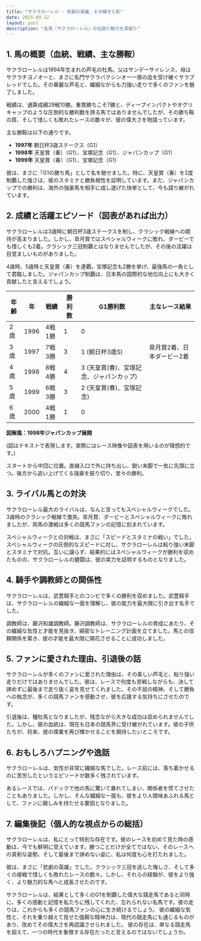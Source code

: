 ```yaml
---
title: "サクラローレル - 悲劇の英雄、その輝きと影"
date: 2025-09-12
layout: post
description: "名馬『サクラローレル』の伝説と魅力を深堀り"
---
```


## 1. 馬の概要（血統、戦績、主な勝鞍）

サクラローレルは1994年生まれの芦毛の牡馬。父はサンデーサイレンス、母はサクラチヨノオーと、まさに名門サクラバクシンオー一族の血を受け継ぐサラブレッドでした。その華麗な芦毛と、繊細ながらも力強い走りで多くのファンを魅了しました。

戦績は、通算成績29戦10勝。重賞勝ちこそ7勝と、ディープインパクトやオグリキャップのような圧倒的な勝利数を誇る馬ではありませんでしたが、その勝ち鞍の質、そして惜しくも敗れたレースの数々が、彼の偉大さを物語っています。

主な勝鞍は以下の通りです。

* **1997年**  朝日杯3歳ステークス（G1）
* **1998年**  天皇賞（春）（G1）、宝塚記念（G1）、ジャパンカップ（G1）
* **1999年**  天皇賞（春）（G1）、宝塚記念（G1）


彼は、まさに「G1の勝ち馬」として名を馳せました。特に、天皇賞（春）を2度制覇した強さは、彼のスタミナと勝負根性を証明しています。また、ジャパンカップでの勝利は、海外の強豪馬を相手に成し遂げた快挙として、今も語り継がれています。


## 2. 成績と活躍エピソード（図表があれば出力）

サクラローレルは3歳時に朝日杯3歳ステークスを制し、クラシック戦線への期待が高まりました。しかし、皐月賞ではスペシャルウィークに敗れ、ダービーでも惜しくも2着。クラシック三冠制覇とはなりませんでしたが、その後の活躍は目覚ましいものがありました。

4歳時、5歳時と天皇賞（春）を連覇。宝塚記念も2勝を挙げ、最強馬の一角として君臨しました。ジャパンカップ制覇は、日本馬の国際的な地位向上にも大きく貢献したと言えるでしょう。

| 年齢 | 年 | 戦績 | 勝利数 | G1勝利数 | 主なレース結果 |
|---|---|---|---|---|---|
| 2歳 | 1996 | 4戦1勝 | 1 | 0 |  |
| 3歳 | 1997 | 7戦3勝 | 3 | 1 (朝日杯3歳S) | 皐月賞2着、日本ダービー2着 |
| 4歳 | 1998 | 8戦4勝 | 4 | 3 (天皇賞(春)、宝塚記念、ジャパンカップ) | |
| 5歳 | 1999 | 6戦3勝 | 3 | 2 (天皇賞(春)、宝塚記念) | |
| 6歳 | 2000 | 4戦1勝 | 1 | 0 | |


**図解風：1998年ジャパンカップ展開**

(図はテキストで表現します。実際にはレース映像や図表を用いるのが理想的です。)

スタートから中団に位置。直線入口で外に持ち出し、鋭い末脚で一気に先頭に立つ。後方から追い上げてくる強豪を振り切り、堂々の勝利。


## 3. ライバル馬との対決

サクラローレル最大のライバルは、なんと言ってもスペシャルウィークでした。3歳時のクラシック戦線で激突。皐月賞、ダービーとスペシャルウィークに敗れましたが、両馬の激戦は多くの競馬ファンの記憶に刻まれています。

スペシャルウィークとの対戦は、まさに「スピードとスタミナの戦い」でした。スペシャルウィークの圧倒的なスピードに対し、サクラローレルは粘り強い末脚とスタミナで対抗。互いに譲らず、結果的にはスペシャルウィークが勝利を収めたものの、サクラローレルの健闘は、彼の実力を証明するものとなりました。


## 4. 騎手や調教師との関係性

サクラローレルは、武豊騎手とのコンビで多くの勝利を収めました。武豊騎手は、サクラローレルの繊細な一面を理解し、彼の能力を最大限に引き出す名手でした。

調教師は、藤沢和雄調教師。藤沢調教師は、サクラローレルの育成にあたり、その繊細な気性と才能を見抜き、綿密なトレーニング計画を立てました。馬との信頼関係を築き、彼の才能を最大限に開花させることに成功しました。


## 5. ファンに愛された理由、引退後の話

サクラローレルが多くのファンに愛された理由は、その美しい芦毛と、粘り強い走りだけではありませんでした。彼は、レースで何度も苦戦しながらも、決して諦めずに最後まで走り抜く姿を見せてくれました。その不屈の精神、そして勝負への執念が、多くの競馬ファンを感動させ、彼を応援する気持ちにさせたのです。

引退後は、種牡馬となりましたが、残念ながら大きな成功は収められませんでした。しかし、彼の血統は、現在も日本の競馬界に受け継がれています。彼の子供たちが、将来、彼の偉業を再び輝かせることを期待したいところです。


## 6. おもしろハプニングや逸話

サクラローレルは、気性が非常に繊細な馬でした。レース前には、落ち着かせるのに苦労したというエピソードが数多く残されています。

あるレースでは、パドックで他の馬に驚いて暴れてしまい、関係者を慌てさせたこともありました。しかし、そんな繊細な一面も、彼をより人間味あふれる馬として、ファンに親しみを持たせる要因となりました。


## 7. 編集後記（個人的な視点からの総括）

サクラローレルは、私にとって特別な存在です。彼のレースを初めて見た時の感動は、今でも鮮明に覚えています。勝つことだけが全てではない、そのレースへの真剣な姿勢、そして最後まで諦めない姿に、私は何度も心を打たれました。

彼は、まさに「悲劇の英雄」でした。クラシック三冠を逃した悔しさ、そして多くの接戦で惜しくも敗れたレースの数々。しかし、それらの経験が、彼をより強く、より魅力的な馬へと成長させたのです。

サクラローレルは、結果として多くのG1を制覇した偉大な競走馬であると同時に、多くの感動と記憶を私たちに残してくれた、忘れられない名馬です。彼の走りは、これからも多くの競馬ファンの心に生き続けるでしょう。  彼の繊細な気性と、それを乗り越えて見せた強靭な精神力は、現代の競走馬にも通じるものがあり、改めてその偉大さを再認識させられました。  彼の存在は、単なる競走馬を超えて、一つの時代を象徴する存在だったと言えるのではないでしょうか。

